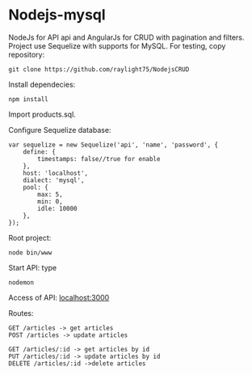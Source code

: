 # Nodejs-mysql

NodeJs for API api and AngularJs for CRUD with pagination and filters.
Project use Sequelize with supports for MySQL.
For testing, copy repository:
```
git clone https://github.com/raylight75/NodejsCRUD
```
Install dependecies:
```
npm install
```

Import products.sql.

Configure Sequelize database:
```
var sequelize = new Sequelize('api', 'name', 'password', {
    define: {
        timestamps: false//true for enable
    },
    host: 'localhost',
    dialect: 'mysql',
    pool: {
        max: 5,
        min: 0,
        idle: 10000
    },
});
```
Root project:
```
node bin/www
```
Start API: type
```
nodemon
```
Access of API:
[localhost:3000](http://localhost:3000)

Routes:
```
GET /articles -> get articles
POST /articles -> update articles

GET /articles/:id -> get articles by id
PUT /articles/:id -> update articles by id
DELETE /articles/:id ->delete articles
```
